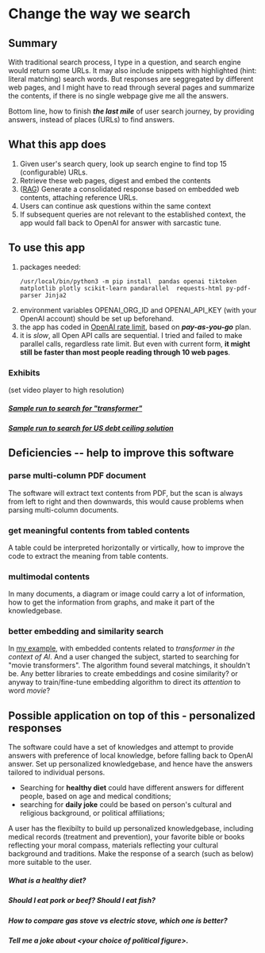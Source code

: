 # Change the way we search

## Summary

With traditional search process, I type in a question, and search engine would return some URLs. 
It may also include snippets with highlighted (hint: literal matching) search words. But responses are seggregated by different web pages, 
and I might have to read through several pages and summarize the contents, if there is no single webpage give me all the answers.

Bottom line, how to finish ***the last mile*** of user search journey, by providing answers, instead of places (URLs) to find answers.


##  What this app does

1. Given user's search query, look up search engine to find top 15 (configurable) URLs.
2. Retrieve these web pages, digest and embed the contents
3. ([RAG](https://research.ibm.com/blog/retrieval-augmented-generation-RAG)) Generate a consolidated response based on embedded web contents, attaching reference URLs.
4. Users can continue ask questions within the same context
5. If subsequent queries are not relevant to the established context, the app would fall back to OpenAI for answer with sarcastic tune.

##  To use this app
1. packages needed:
    ```
    /usr/local/bin/python3 -m pip install  pandas openai tiktoken  matplotlib plotly scikit-learn pandarallel  requests-html py-pdf-parser Jinja2
   ```
2. environment variables OPENAI_ORG_ID and OPENAI_API_KEY (with your OpenAI account) should be set up beforehand.
3. the app has coded in [OpenAI rate limit](https://platform.openai.com/docs/guides/rate-limits/overview), based on ***pay-as-you-go*** plan.
4. it is *slow*, all Open API calls are sequential. I tried and failed to make parallel calls, regardless rate limit.
But even with current form, **it might still be faster than most people reading through 10 web pages**.


### Exhibits
(set video player to high resolution)
##### [Sample run to search for "transformer"](https://youtu.be/LoG6fMjZQ7o)
##### [Sample run to search for US debt ceiling solution](https://youtu.be/ZC5cSXwPaWM)

## Deficiencies -- help to improve this software
### parse multi-column PDF document 
The software will extract text contents from PDF, but the scan is always from left to right and then downwards, this would cause problems when parsing multi-column documents.

### get meaningful contents from tabled contents
A table could be interpreted horizontally or virtically, how to improve the code to extract the meaning from table contents. 

### multimodal contents
In many documents, a diagram or image could carry a lot of information, how to get the information from graphs, and make it part of the knowledgebase.

### better embedding and similarity search
In [my example](https://youtu.be/LoG6fMjZQ7o?t=141), with embedded contents related to *transformer in the context of AI*. And a user changed the subject, started to searching for "movie transformers".  The algorithm found several matchings, it shouldn't be.  Any better libraries to create embeddings and cosine similarity? or anyway to train/fine-tune embedding algorithm to direct its *attention* to word *movie*?

## Possible application on top of this - personalized responses
The software could have a set of knowledges and attempt to provide answers with preference of local knowledge, before falling back to OpenAI answer.
Set up personalized knowledgebase, and hence have the answers tailored to individual persons. 
* Searching for **healthy diet**  could have different answers for different people, based on age and medical conditions; 
* searching for **daily joke**  could be based on person's cultural and religious background, or political affiliations; 

A user has the flexibilty to build up personalized knowledgebase, 
including medical records (treatment and prevention), your favorite bible or books reflecting your moral compass, 
 materials reflecting your cultural background and traditions.  Make the response of a search (such as below) more suitable to the user.
##### What is a healthy diet? 
##### Should I eat pork or beef?  Should I eat fish?
##### How to compare gas stove vs electric stove, which one is better?
##### Tell me a joke about *&lt;your choice of political figure&gt;*.


